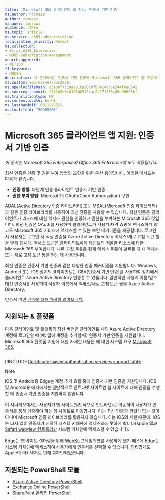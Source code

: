 ```yaml
---
title: 'Microsoft 365 클라이언트 앱 지원: 인증서 기반 인증'
ms.author: robmazz
author: robmazz
manager: laurawi
audience: ITPro
ms.topic: article
ms.service: o365-administration
localization_priority: Normal
ms.collection:
- Strat_O365_Enterprise
- M365-subscription-management
search.appverid:
- MET150
f1.keywords:
- NOCSH
description: 이 문서에서는 인증서 기반 인증에 Microsoft 365 클라이언트 앱 지원에 대한 세부 정보를 제공합니다.
ms.custom: seo-marvel-apr2020
ms.openlocfilehash: d5ebef7c10aa61ba28c8fb841468be244f6e8542
ms.sourcegitcommit: 27b2b2e5c41934b918cac2c171556c45e36661bf
ms.translationtype: MT
ms.contentlocale: ko-KR
ms.lasthandoff: 03/19/2021
ms.locfileid: "50905000"
---
```

# <a name="microsoft-365-client-app-support-certificate-based-authentication"></a>Microsoft 365 클라이언트 앱 지원: 인증서 기반 인증

*이 문서는 Microsoft 365 Enterprise와 Office 365 Enterprise에 모두 적용됩니다.*

최신 인증은 인증 및 권한 부여 방법의 조합을 위한 우산 용어입니다. 이러한 메서드는 다음과 같습니다.

- **인증 방법:** 다단계 인증 클라이언트 인증서 기반 인증.
- **권한 부여 방법:** Microsoft의 OAuth(Open Authorization) 구현

ADAL(Active Directory 인증 라이브러리) 또는 MSAL(Microsoft 인증 라이브러리)과 같은 인증 라이브러리를 사용하여 최신 인증을 사용할 수 있습니다. 최신 인증은 클라이언트가 리소스에 대한 액세스 권한을 인증하고 권한을 부여하는 Microsoft 365 것입니다. 최신 인증은 OAuth를 사용하며 클라이언트가 사용자 자격 증명에 액세스하지 않고도 Microsoft 365 서비스에 액세스할 수 있는 보안 메커니즘을 제공합니다. 로그인 시 사용자는 로그인 시 직접 인증을 Azure Active Directory 액세스/새로 고침 토큰 쌍을 받게 됩니다. 액세스 토큰은 클라이언트에게 테넌트의 적절한 리소스에 대한 Microsoft 365 부여합니다. 새로 고침 토큰은 현재 액세스 토큰이 만료될 때 새 액세스 또는 새로 고침 토큰 쌍을 얻는 데 사용됩니다.

최신 인증은 인증서 기반 인증과 같은 다양한 인증 메커니즘을 지원합니다. Windows, Android 또는 iOS 장치의 클라이언트는 CBA(인증서 기반 인증)를 사용하여 장치에서 클라이언트 Azure Active Directory 인증할 수 있습니다. 일반적인 사용자 이름/암호 대신 인증서를 사용하여 사용자 이름에서 액세스/새로 고침 토큰 쌍을 Azure Active Directory.

인증서 기반 [인증에 대해 자세히 알아보시다.](/azure/active-directory/authentication/active-directory-certificate-based-authentication-get-started)

## <a name="supported-clients--platforms"></a>지원되는 & 플랫폼

다음 클라이언트 및 플랫폼의 최신 버전은 클라이언트 내의 Azure Active Directory 계정에 로그인할 때(예: 앱에 계정을 추가할 때) 인증서 기반 인증을 지원합니다. Microsoft 365 플랫폼 지원에 대한 자세한 내용은 에 대한 시스템 요구 [Microsoft 365.](/microsoft-365/microsoft-365-and-office-resources)
<br>
<br>

[!INCLUDE [Certificate-based authentication services support table](../includes/microsoft-365-client-support-certificate-based-authentication-include.md)]

>[!NOTE]
>iOS 및 Android용 Edge는 계정 추가 흐름 중에 인증서 기반 인증을 지원합니다. iOS 및 Android용 에지에서는 일반적으로 인트라넷 사이트인 웹 사이트에 대해 인증을 수행할 때 인증서 기반 인증을 지원하지 않습니다. <br><br>  이 시나리오에서는 사용자가 웹 사이트(일반적으로 인트라넷)로 이동하여 사용자가 인증서를 통해 인증해야 하는 웹 사이트로 이동합니다. 이는 최신 인증과 관련이 없는 것이 아니며 Microsoft 인증 라이브러리를 활용하지 않습니다. 이는 iOS의 제한 때문에: iOS는 타사 앱이 인증서가 저장된 시스템 키채인에 액세스하지 못하게 합니다(Apple 앱과 [Safari webview 컨트롤러만](https://developer.apple.com/documentation/safariservices/sfsafariviewcontroller) 시스템 키체인에 액세스할 수 있습니다). <br><br> Edge는 웹 사이트 렌더링을 위해 [WebKit](https://developer.apple.com/documentation/webkit) 프레임워크를 사용하게 됐기 때문에 Edge는 시스템 키채인에 액세스하여 사용자에게 인증서를 선택할 수 없습니다. 안타깝게도 Apple의 아키텍처로 인해 디자인되었습니다.

## <a name="supported-powershell-modules"></a>지원되는 PowerShell 모듈

- [Azure Active Directory PowerShell](/powershell/azure/active-directory/overview?view=azureadps-2.0)
- [Exchange Online PowerShell](/powershell/exchange/exchange-online-powershell)
- [SharePoint 온라인 PowerShell](/powershell/sharepoint/sharepoint-online/connect-sharepoint-online)

